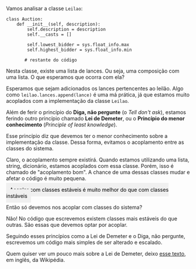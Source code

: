 Vamos analisar a classe `Leilao`:

```
class Auction:
    def __init__(self, description):
        self.description = description
        self.__casts = []

        self.lowest_bidder = sys.float_info.max
        self.highest_bidder = sys.float_info.min

       # restante do código
```
Nesta classe, existe uma lista de lances. Ou seja, uma composição com uma lista. O que esperamos que ocorra com ela?

Esperamos que sejam adicionados os lances pertencentes ao leilão. Algo como `leilao.lances.append(lance)` é uma má prática, já que estamos muito acoplados com a implementação da classe `Leilao`.

Além de ferir o princípio do **Diga, não pergunte** (o *Tell don't ask*), estamos ferindo outro princípio chamado **Lei de Demeter**, ou o **Princípio do menor conhecimento** (*Principle of least knowledge*).

Esse princípio diz que devemos ter o menor conhecimento sobre a implementação da classe. Dessa forma, evitamos o acoplamento entre as classes do sistema.

Claro, o acoplamento sempre existirá. Quando estamos utilizando uma lista, string, dicionário, estamos acoplados com essa classe. Porém, isso é chamado de "acoplamento bom". A chance de uma dessas classes mudar e afetar o código é muito pequena.

<span style="background-color: #f0f0f0; color: black; padding: 10px;">Acoplar com classes estáveis é muito melhor do que com classes instáveis</span>

Então só devemos nos acoplar com classes do sistema?

Não! No código que escrevemos existem classes mais estáveis do que outras. São essas que devemos optar por acoplar.

Seguindo esses princípios como a Lei de Demeter e o Diga, não pergunte, escrevemos um código mais simples de ser alterado e escalado.

Quem quiser ver um pouco mais sobre a Lei de Demeter, deixo [esse texto](https://en.wikipedia.org/wiki/Law_of_Demeter), em inglês, da Wikipédia.